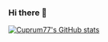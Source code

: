 ### Hi there 👋
[![Cuprum77's GitHub stats](https://github-readme-stats.vercel.app/api?username=Cuprum77)](https://github.com/anuraghazra/github-readme-stats)
<!--
**Cuprum77/Cuprum77** is a ✨ _special_ ✨ repository because its `README.md` (this file) appears on your GitHub profile.

Here are some ideas to get you started:

- 🔭 I’m currently working on ...
- 🌱 I’m currently learning ...
- 👯 I’m looking to collaborate on ...
- 🤔 I’m looking for help with ...
- 💬 Ask me about ...
- 📫 How to reach me: ...
- 😄 Pronouns: ...
- ⚡ Fun fact: ...
-->
